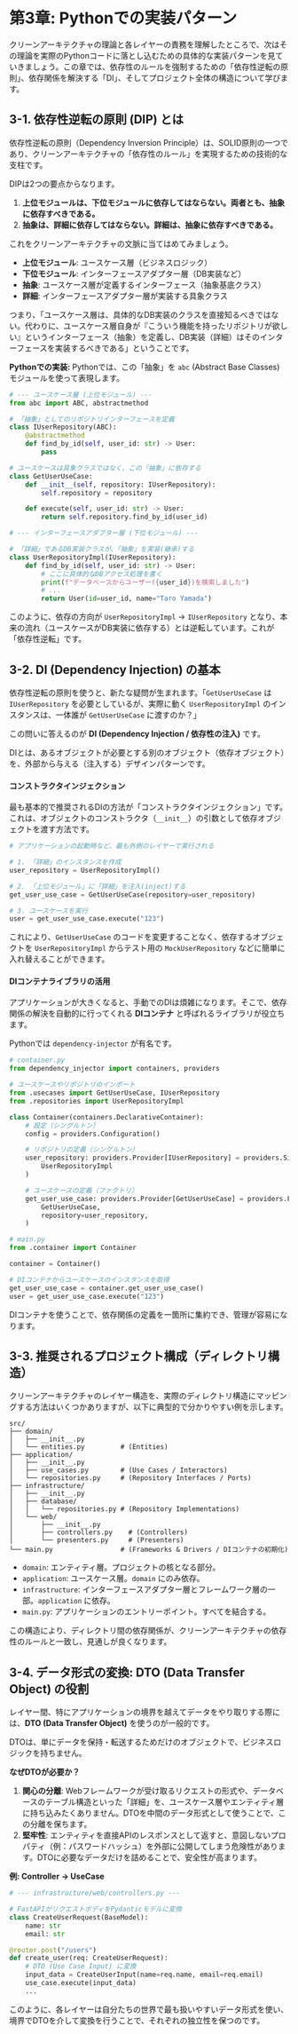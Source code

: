 # 第3章: Pythonでの実装パターン

クリーンアーキテクチャの理論と各レイヤーの責務を理解したところで、次はその理論を実際のPythonコードに落とし込むための具体的な実装パターンを見ていきましょう。この章では、依存性のルールを強制するための「依存性逆転の原則」、依存関係を解決する「DI」、そしてプロジェクト全体の構造について学びます。

## 3-1. 依存性逆転の原則 (DIP) とは

依存性逆転の原則（Dependency Inversion Principle）は、SOLID原則の一つであり、クリーンアーキテクチャの「依存性のルール」を実現するための技術的な支柱です。

DIPは2つの要点からなります。

1.  **上位モジュールは、下位モジュールに依存してはならない。両者とも、抽象に依存すべきである。**
2.  **抽象は、詳細に依存してはならない。詳細は、抽象に依存すべきである。**

これをクリーンアーキテクチャの文脈に当てはめてみましょう。

*   **上位モジュール**: ユースケース層（ビジネスロジック）
*   **下位モジュール**: インターフェースアダプター層（DB実装など）
*   **抽象**: ユースケース層が定義するインターフェース（抽象基底クラス）
*   **詳細**: インターフェースアダプター層が実装する具象クラス

つまり、「ユースケース層は、具体的なDB実装のクラスを直接知るべきではない。代わりに、ユースケース層自身が『こういう機能を持ったリポジトリが欲しい』というインターフェース（抽象）を定義し、DB実装（詳細）はそのインターフェースを実装するべきである」ということです。

**Pythonでの実装:**
Pythonでは、この「抽象」を `abc` (Abstract Base Classes) モジュールを使って表現します。

```python
# --- ユースケース層 (上位モジュール) --- 
from abc import ABC, abstractmethod

# 「抽象」としてのリポジトリインターフェースを定義
class IUserRepository(ABC):
    @abstractmethod
    def find_by_id(self, user_id: str) -> User:
        pass

# ユースケースは具象クラスではなく、この「抽象」に依存する
class GetUserUseCase:
    def __init__(self, repository: IUserRepository):
        self.repository = repository

    def execute(self, user_id: str) -> User:
        return self.repository.find_by_id(user_id)

# --- インターフェースアダプター層 (下位モジュール) --- 

# 「詳細」であるDB実装クラスが、「抽象」を実装(継承)する
class UserRepositoryImpl(IUserRepository):
    def find_by_id(self, user_id: str) -> User:
        # ここに具体的なDBアクセス処理を書く
        print(f"データベースからユーザー({user_id})を検索しました")
        # ...
        return User(id=user_id, name="Taro Yamada")
```

このように、依存の方向が `UserRepositoryImpl` → `IUserRepository` となり、本来の流れ（ユースケースがDB実装に依存する）とは逆転しています。これが「依存性逆転」です。

## 3-2. DI (Dependency Injection) の基本

依存性逆転の原則を使うと、新たな疑問が生まれます。「`GetUserUseCase` は `IUserRepository` を必要としているが、実際に動く `UserRepositoryImpl` のインスタンスは、一体誰が `GetUserUseCase` に渡すのか？」

この問いに答えるのが **DI (Dependency Injection / 依存性の注入)** です。

DIとは、あるオブジェクトが必要とする別のオブジェクト（依存オブジェクト）を、外部から与える（注入する）デザインパターンです。

#### コンストラクタインジェクション

最も基本的で推奨されるDIの方法が「コンストラクタインジェクション」です。これは、オブジェクトのコンストラクタ（`__init__`）の引数として依存オブジェクトを渡す方法です。

```python
# アプリケーションの起動時など、最も外側のレイヤーで実行される

# 1. 「詳細」のインスタンスを作成
user_repository = UserRepositoryImpl()

# 2. 「上位モジュール」に「詳細」を注入(inject)する
get_user_use_case = GetUserUseCase(repository=user_repository)

# 3. ユースケースを実行
user = get_user_use_case.execute("123")
```

これにより、`GetUserUseCase` のコードを変更することなく、依存するオブジェクトを `UserRepositoryImpl` からテスト用の `MockUserRepository` などに簡単に入れ替えることができます。

#### DIコンテナライブラリの活用

アプリケーションが大きくなると、手動でのDIは煩雑になります。そこで、依存関係の解決を自動的に行ってくれる **DIコンテナ** と呼ばれるライブラリが役立ちます。

Pythonでは `dependency-injector` が有名です。

```python
# container.py
from dependency_injector import containers, providers

# ユースケースやリポジトリのインポート
from .usecases import GetUserUseCase, IUserRepository
from .repositories import UserRepositoryImpl

class Container(containers.DeclarativeContainer):
    # 設定（シングルトン）
    config = providers.Configuration()

    # リポジトリの定義（シングルトン）
    user_repository: providers.Provider[IUserRepository] = providers.Singleton(
        UserRepositoryImpl
    )

    # ユースケースの定義（ファクトリ）
    get_user_use_case: providers.Provider[GetUserUseCase] = providers.Factory(
        GetUserUseCase,
        repository=user_repository,
    )

# main.py
from .container import Container

container = Container()

# DIコンテナからユースケースのインスタンスを取得
get_user_use_case = container.get_user_use_case()
user = get_user_use_case.execute("123")
```

DIコンテナを使うことで、依存関係の定義を一箇所に集約でき、管理が容易になります。

## 3-3. 推奨されるプロジェクト構成（ディレクトリ構造）

クリーンアーキテクチャのレイヤー構造を、実際のディレクトリ構造にマッピングする方法はいくつかありますが、以下に典型的で分かりやすい例を示します。

```
src/
├── domain/
│   ├── __init__.py
│   └── entities.py         # (Entities)
├── application/
│   ├── __init__.py
│   ├── use_cases.py        # (Use Cases / Interactors)
│   └── repositories.py     # (Repository Interfaces / Ports)
├── infrastructure/
│   ├── __init__.py
│   ├── database/
│   │   └── repositories.py # (Repository Implementations)
│   └── web/
│       ├── __init__.py
│       ├── controllers.py    # (Controllers)
│       └── presenters.py     # (Presenters)
└── main.py                 # (Frameworks & Drivers / DIコンテナの初期化)
```

*   `domain`: エンティティ層。プロジェクトの核となる部分。
*   `application`: ユースケース層。`domain` にのみ依存。
*   `infrastructure`: インターフェースアダプター層とフレームワーク層の一部。`application` に依存。
*   `main.py`: アプリケーションのエントリーポイント。すべてを結合する。

この構造により、ディレクトリ間の依存関係が、クリーンアーキテクチャの依存性のルールと一致し、見通しが良くなります。

## 3-4. データ形式の変換: DTO (Data Transfer Object) の役割

レイヤー間、特にアプリケーションの境界を越えてデータをやり取りする際には、**DTO (Data Transfer Object)** を使うのが一般的です。

DTOは、単にデータを保持・転送するためだけのオブジェクトで、ビジネスロジックを持ちません。

**なぜDTOが必要か？**

1.  **関心の分離**: Webフレームワークが受け取るリクエストの形式や、データベースのテーブル構造といった「詳細」を、ユースケース層やエンティティ層に持ち込みたくありません。DTOを中間のデータ形式として使うことで、この分離を保ちます。
2.  **堅牢性**: エンティティを直接APIのレスポンスとして返すと、意図しないプロパティ（例：パスワードハッシュ）を外部に公開してしまう危険性があります。DTOに必要なデータだけを詰めることで、安全性が高まります。

**例: Controller → UseCase**

```python
# --- infrastructure/web/controllers.py ---

# FastAPIがリクエストボディをPydanticモデルに変換
class CreateUserRequest(BaseModel):
    name: str
    email: str

@router.post("/users")
def create_user(req: CreateUserRequest):
    # DTO (Use Case Input) に変換
    input_data = CreateUserInput(name=req.name, email=req.email)
    use_case.execute(input_data)
    ...
```

このように、各レイヤーは自分たちの世界で最も扱いやすいデータ形式を使い、境界でDTOを介して変換を行うことで、それぞれの独立性を保つのです。
